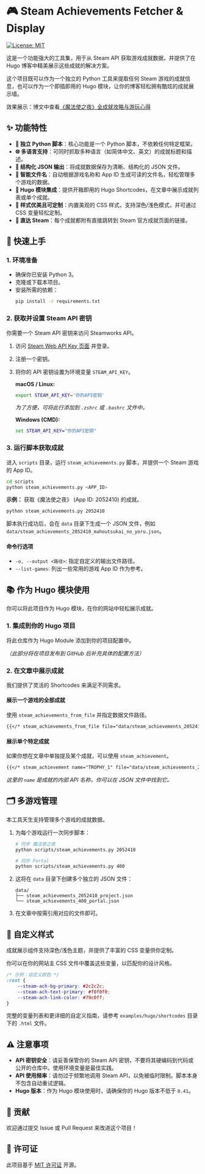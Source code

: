 # 🎮 Steam Achievements Fetcher & Display

[![License: MIT](https://img.shields.io/badge/License-MIT-yellow.svg)](https://opensource.org/licenses/MIT)

这是一个功能强大的工具集，用于从 Steam API 获取游戏成就数据，并提供了在 Hugo 博客中精美展示这些成就的解决方案。

这个项目既可以作为一个独立的 Python 工具来提取任何 Steam 游戏的成就信息，也可以作为一个即插即用的 Hugo 模块，让你的博客轻松拥有酷炫的成就展示墙。

效果展示：博文中查看[《魔法使之夜》全成就攻略与游玩心得](https://blogxiaozheng.site/posts/2025-10-14-%E9%AD%94%E6%B3%95%E4%BD%BF%E4%B9%8B%E5%A4%9C%E5%85%A8%E6%88%90%E5%B0%B1%E6%94%BB%E7%95%A5%E4%B8%8E%E6%B8%B8%E7%8E%A9%E5%BF%83%E5%BE%97/)

## ✨ 功能特性

-   **🐍 独立 Python 脚本**：核心功能是一个 Python 脚本，不依赖任何特定框架。
-   **🌐 多语言支持**：可同时抓取多种语言（如简体中文、英文）的成就标题和描述。
-   **📄 结构化 JSON 输出**：将成就数据保存为清晰、结构化的 JSON 文件。
-   **🤖 智能文件名**：自动根据游戏名称和 App ID 生成可读的文件名，轻松管理多个游戏的数据。
-   **🎨 Hugo 模块集成**：提供开箱即用的 Hugo Shortcodes，在文章中展示成就列表或单个成就。
-   **💅 样式优美且可定制**：内置美观的 CSS 样式，支持深色/浅色模式，并可通过 CSS 变量轻松定制。
-   **🔗 直达 Steam**：每个成就都附有直接跳转到 Steam 官方成就页面的链接。

## 🚀 快速上手

### 1. 环境准备

-   确保你已安装 Python 3。
-   克隆或下载本项目。
-   安装所需的依赖：
    ```bash
    pip install -r requirements.txt
    ```

### 2. 获取并设置 Steam API 密钥

你需要一个 Steam API 密钥来访问 Steamworks API。

1.  访问 [Steam Web API Key 页面](https://steamcommunity.com/dev/apikey) 并登录。
2.  注册一个密钥。
3.  将你的 API 密钥设置为环境变量 `STEAM_API_KEY`。

    **macOS / Linux:**
    ```bash
    export STEAM_API_KEY='你的API密钥'
    ```
    *为了方便，可将此行添加到 `.zshrc` 或 `.bashrc` 文件中。*

    **Windows (CMD):**
    ```cmd
    set STEAM_API_KEY="你的API密钥"
    ```

### 3. 运行脚本获取成就

进入 `scripts` 目录，运行 `steam_achievements.py` 脚本，并提供一个 Steam 游戏的 App ID。

```bash
cd scripts
python steam_achievements.py <APP_ID>
```

**示例：** 获取《魔法使之夜》 (App ID: 2052410) 的成就。

```bash
python steam_achievements.py 2052410
```

脚本执行成功后，会在 `data` 目录下生成一个 JSON 文件，例如 `data/steam_achievements_2052410_mahoutsukai_no_yoru.json`。

#### 命令行选项

-   `-o, --output <路径>`: 指定自定义的输出文件路径。
-   `--list-games`: 列出一些常用的游戏 App ID 作为参考。

## 📚 作为 Hugo 模块使用

你可以将此项目作为 Hugo 模块，在你的网站中轻松展示成就。

### 1. 集成到你的 Hugo 项目

将此仓库作为 Hugo Module 添加到你的项目配置中。

*（此部分将在项目发布到 GitHub 后补充具体的配置方法）*

### 2. 在文章中展示成就

我们提供了灵活的 Shortcodes 来满足不同需求。

#### 展示一个游戏的全部成就

使用 `steam_achievements_from_file` 并指定数据文件路径。

```markdown
{{</* steam_achievements_from_file file="data/steam_achievements_2052410_mahoutsukai_no_yoru.json" */>}}
```

#### 展示单个特定成就

如果你想在文章中单独提及某个成就，可以使用 `steam_achievement`。

```markdown
{{</* steam_achievement name="TROPHY_1" file="data/steam_achievements_2052410_mahoutsukai_no_yoru.json" */>}}
```
*这里的 `name` 是成就的内部 API 名称，你可以在 JSON 文件中找到它。*

## 🗂️ 多游戏管理

本工具天生支持管理多个游戏的成就数据。

1.  为每个游戏运行一次同步脚本：
    ```bash
    # 同步 魔法使之夜
    python scripts/steam_achievements.py 2052410

    # 同步 Portal
    python scripts/steam_achievements.py 400
    ```
2.  这将在 `data` 目录下创建多个独立的 JSON 文件：
    ```
    data/
    ├── steam_achievements_2052410_project.json
    └── steam_achievements_400_portal.json
    ```
3.  在文章中按需引用对应的文件即可。

## 🎨 自定义样式

成就展示组件支持深色/浅色主题，并提供了丰富的 CSS 变量供你定制。

你可以在你的网站主 CSS 文件中覆盖这些变量，以匹配你的设计风格。

```css
/* 示例：自定义颜色 */
:root {
    --steam-ach-bg-primary: #2c2c2c;
    --steam-ach-text-primary: #f0f0f0;
    --steam-ach-link-color: #79c0ff;
}
```

完整的变量列表和更详细的自定义指南，请参考 `examples/hugo/shortcodes` 目录下的 `.html` 文件。

## ⚠️ 注意事项

-   **API 密钥安全**：请妥善保管你的 Steam API 密钥，不要将其硬编码到代码或公开的仓库中。使用环境变量是最佳实践。
-   **API 使用频率**：请勿过于频繁地调用 Steam API，以免被临时限制。脚本本身不包含自动重试逻辑。
-   **Hugo 版本**：作为 Hugo 模块使用时，请确保你的 Hugo 版本不低于 `0.41`。

## 🤝 贡献

欢迎通过提交 Issue 或 Pull Request 来改进这个项目！

## 📄 许可证

此项目基于 [MIT 许可证](https://opensource.org/licenses/MIT) 开源。